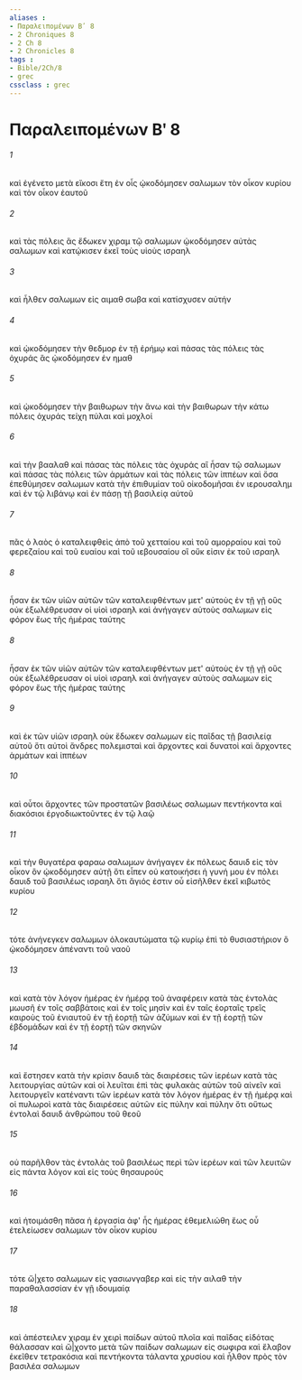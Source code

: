 ```yaml
---
aliases : 
- Παραλειπομένων Βʹ 8
- 2 Chroniques 8
- 2 Ch 8
- 2 Chronicles 8
tags : 
- Bible/2Ch/8
- grec
cssclass : grec
---
```


# Παραλειπομένων Βʹ 8

###### 1
καὶ ἐγένετο μετὰ εἴκοσι ἔτη ἐν οἷς ᾠκοδόμησεν σαλωμων τὸν οἶκον κυρίου καὶ τὸν οἶκον ἑαυτοῦ
###### 2
καὶ τὰς πόλεις ἃς ἔδωκεν χιραμ τῷ σαλωμων ᾠκοδόμησεν αὐτὰς σαλωμων καὶ κατῴκισεν ἐκεῖ τοὺς υἱοὺς ισραηλ
###### 3
καὶ ἦλθεν σαλωμων εἰς αιμαθ σωβα καὶ κατίσχυσεν αὐτήν
###### 4
καὶ ᾠκοδόμησεν τὴν θεδμορ ἐν τῇ ἐρήμῳ καὶ πάσας τὰς πόλεις τὰς ὀχυράς ἃς ᾠκοδόμησεν ἐν ημαθ
###### 5
καὶ ᾠκοδόμησεν τὴν βαιθωρων τὴν ἄνω καὶ τὴν βαιθωρων τὴν κάτω πόλεις ὀχυράς τείχη πύλαι καὶ μοχλοί
###### 6
καὶ τὴν βααλαθ καὶ πάσας τὰς πόλεις τὰς ὀχυράς αἳ ἦσαν τῷ σαλωμων καὶ πάσας τὰς πόλεις τῶν ἁρμάτων καὶ τὰς πόλεις τῶν ἱππέων καὶ ὅσα ἐπεθύμησεν σαλωμων κατὰ τὴν ἐπιθυμίαν τοῦ οἰκοδομῆσαι ἐν ιερουσαλημ καὶ ἐν τῷ λιβάνῳ καὶ ἐν πάσῃ τῇ βασιλείᾳ αὐτοῦ
###### 7
πᾶς ὁ λαὸς ὁ καταλειφθεὶς ἀπὸ τοῦ χετταίου καὶ τοῦ αμορραίου καὶ τοῦ φερεζαίου καὶ τοῦ ευαίου καὶ τοῦ ιεβουσαίου οἳ οὔκ εἰσιν ἐκ τοῦ ισραηλ
###### 8
ἦσαν ἐκ τῶν υἱῶν αὐτῶν τῶν καταλειφθέντων μετ' αὐτοὺς ἐν τῇ γῇ οὓς οὐκ ἐξωλέθρευσαν οἱ υἱοὶ ισραηλ καὶ ἀνήγαγεν αὐτοὺς σαλωμων εἰς φόρον ἕως τῆς ἡμέρας ταύτης
###### 8
ἦσαν ἐκ τῶν υἱῶν αὐτῶν τῶν καταλειφθέντων μετ' αὐτοὺς ἐν τῇ γῇ οὓς οὐκ ἐξωλέθρευσαν οἱ υἱοὶ ισραηλ καὶ ἀνήγαγεν αὐτοὺς σαλωμων εἰς φόρον ἕως τῆς ἡμέρας ταύτης
###### 9
καὶ ἐκ τῶν υἱῶν ισραηλ οὐκ ἔδωκεν σαλωμων εἰς παῖδας τῇ βασιλείᾳ αὐτοῦ ὅτι αὐτοὶ ἄνδρες πολεμισταὶ καὶ ἄρχοντες καὶ δυνατοὶ καὶ ἄρχοντες ἁρμάτων καὶ ἱππέων
###### 10
καὶ οὗτοι ἄρχοντες τῶν προστατῶν βασιλέως σαλωμων πεντήκοντα καὶ διακόσιοι ἐργοδιωκτοῦντες ἐν τῷ λαῷ
###### 11
καὶ τὴν θυγατέρα φαραω σαλωμων ἀνήγαγεν ἐκ πόλεως δαυιδ εἰς τὸν οἶκον ὃν ᾠκοδόμησεν αὐτῇ ὅτι εἶπεν οὐ κατοικήσει ἡ γυνή μου ἐν πόλει δαυιδ τοῦ βασιλέως ισραηλ ὅτι ἅγιός ἐστιν οὗ εἰσῆλθεν ἐκεῖ κιβωτὸς κυρίου
###### 12
τότε ἀνήνεγκεν σαλωμων ὁλοκαυτώματα τῷ κυρίῳ ἐπὶ τὸ θυσιαστήριον ὃ ᾠκοδόμησεν ἀπέναντι τοῦ ναοῦ
###### 13
καὶ κατὰ τὸν λόγον ἡμέρας ἐν ἡμέρᾳ τοῦ ἀναφέρειν κατὰ τὰς ἐντολὰς μωυσῆ ἐν τοῖς σαββάτοις καὶ ἐν τοῖς μησὶν καὶ ἐν ταῖς ἑορταῖς τρεῖς καιροὺς τοῦ ἐνιαυτοῦ ἐν τῇ ἑορτῇ τῶν ἀζύμων καὶ ἐν τῇ ἑορτῇ τῶν ἑβδομάδων καὶ ἐν τῇ ἑορτῇ τῶν σκηνῶν
###### 14
καὶ ἔστησεν κατὰ τὴν κρίσιν δαυιδ τὰς διαιρέσεις τῶν ἱερέων κατὰ τὰς λειτουργίας αὐτῶν καὶ οἱ λευῖται ἐπὶ τὰς φυλακὰς αὐτῶν τοῦ αἰνεῖν καὶ λειτουργεῖν κατέναντι τῶν ἱερέων κατὰ τὸν λόγον ἡμέρας ἐν τῇ ἡμέρᾳ καὶ οἱ πυλωροὶ κατὰ τὰς διαιρέσεις αὐτῶν εἰς πύλην καὶ πύλην ὅτι οὕτως ἐντολαὶ δαυιδ ἀνθρώπου τοῦ θεοῦ
###### 15
οὐ παρῆλθον τὰς ἐντολὰς τοῦ βασιλέως περὶ τῶν ἱερέων καὶ τῶν λευιτῶν εἰς πάντα λόγον καὶ εἰς τοὺς θησαυρούς
###### 16
καὶ ἡτοιμάσθη πᾶσα ἡ ἐργασία ἀφ' ἧς ἡμέρας ἐθεμελιώθη ἕως οὗ ἐτελείωσεν σαλωμων τὸν οἶκον κυρίου
###### 17
τότε ὤ|χετο σαλωμων εἰς γασιωνγαβερ καὶ εἰς τὴν αιλαθ τὴν παραθαλασσίαν ἐν γῇ ιδουμαίᾳ
###### 18
καὶ ἀπέστειλεν χιραμ ἐν χειρὶ παίδων αὐτοῦ πλοῖα καὶ παῖδας εἰδότας θάλασσαν καὶ ὤ|χοντο μετὰ τῶν παίδων σαλωμων εἰς σωφιρα καὶ ἔλαβον ἐκεῖθεν τετρακόσια καὶ πεντήκοντα τάλαντα χρυσίου καὶ ἦλθον πρὸς τὸν βασιλέα σαλωμων

